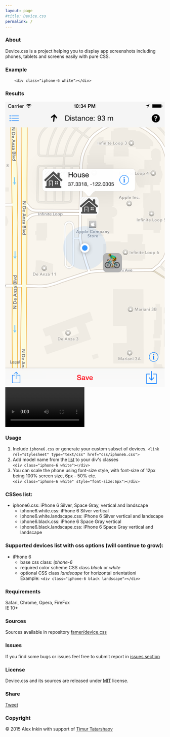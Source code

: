 ```yaml
---
layout: page
#title: Device.css
permalink: /
---
```


### About

Device.css is a project helping you to display app screenshots including phones, tablets and screens easily with pure CSS.

### Example

```
	<div class="iphone-6 white"></div>
```

### Results


<div class="iphone-6 white" style="font-size: 4px; vertical-align: middle;">
        <img src="background/screenshots/main_screen_detail.png"/>
</div>
<div class="iphone-6 black" style="font-size: 4px; vertical-align: middle;">
	<video width="250" autoplay loop>
	  <source src="background/videos/fnscreencast.mov" type="video/mp4" />
	</video>
</div>


### Usage

1. Include `iphone6.css` or generate your custom subset of devices.
`<link rel="stylesheet" type="text/css" href="css/iphone6.css">`
2. Add model name from the [list](#modelslist) to your div's classes  
`<div class="iphone-6 white"></div>`
3. You can scale the phone using font-size style, with font-size of 12px being 100% screen size, 6px - 50% etc.  
`<div class="iphone-6 white" style="font-size:6px"></div>`


### CSSes list:

- iphone6.css: iPhone 6 Silver, Space Gray, vertical and landscape
	- iphone6.white.css: iPhone 6 Silver vertical
	- iphone6.white.landscape.css: iPhone 6 Silver vertical and landscape
	- iphone6.black.css: iPhone 6 Space Gray vertical
	- iphone6.black.landscape.css: iPhone 6 Space Gray vertical and landscape

### Supported devices list with css options (will continue to grow):

- iPhone 6
	- base css class: *iphone-6*
	- required color scheme CSS class *black* or *white*
	- optional CSS class *landscape* for horizontal orientationi  
Example: `<div class="iphone-6 black landscape"></div>`

### Requirements
Safari, Chrome, Opera, FireFox  
IE 10+ 

### Sources
Sources available in repository [famer/device.css](http://github.com/famer/device.css)

### Issues 

If you find some bugs or issues feel free to submit report in [issues section](https://github.com/famer/device.css/issues)

### License

Device.css and its sources are released under [MIT](http://opensource.org/licenses/MIT) license.

### Share

<div id="fb-root"></div>
<script>(function(d, s, id) {
  var js, fjs = d.getElementsByTagName(s)[0];
  if (d.getElementById(id)) return;
  js = d.createElement(s); js.id = id;
  js.src = "//connect.facebook.net/en_GB/sdk.js#xfbml=1&version=v2.3&appId=154079051320662";
  fjs.parentNode.insertBefore(js, fjs);
}(document, 'script', 'facebook-jssdk'));</script>

<div class="fb-like" data-href="http://famer.github.io/device.css/" data-layout="button_count" data-action="like" data-show-faces="false" data-share="false"></div>
<a href="https://twitter.com/share" class="twitter-share-button" data-url="http://famer.github.io/device.css/" data-via="locationsphere">Tweet</a> <script>!function(d,s,id){var js,fjs=d.getElementsByTagName(s)[0],p=/^http:/.test(d.location)?'http':'https';if(!d.getElementById(id)){js=d.createElement(s);js.id=id;js.src=p+'://platform.twitter.com/widgets.js';fjs.parentNode.insertBefore(js,fjs);}}(document, 'script', 'twitter-wjs');</script>

### Copyright
© 2015 Alex Inkin with support of [Timur Tatarshaov](http://famer.github.io)

